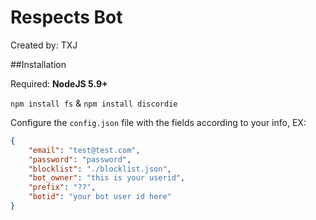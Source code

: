 # Respects Bot
Created by: TXJ


##Installation

Required: **NodeJS 5.9+**

`npm install fs` & `npm install discordie`

Configure the `config.json` file with the fields according to your info, EX:

```json
{
	"email": "test@test.com",
	"password": "password",
	"blocklist": "./blocklist.json",
	"bot_owner": "this is your userid",
	"prefix": "??",
	"botid": "your bot user id here"
}
```
